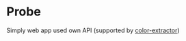 # Probe

Simply web app used own API (supported by [color-extractor](https://github.com/thephpleague/color-extractor "color-extractor"))
